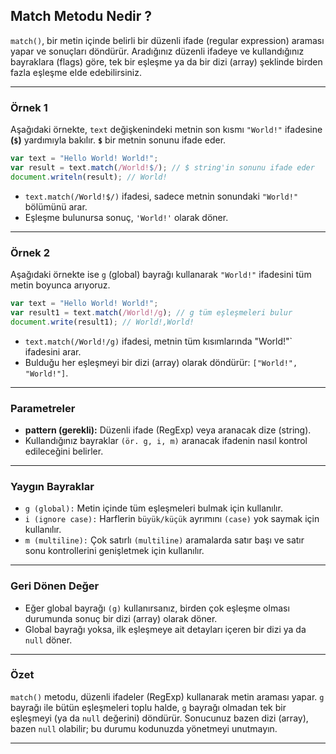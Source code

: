## Match Metodu Nedir ?

`match()`, bir metin içinde belirli bir düzenli ifade (regular expression) araması yapar ve sonuçları döndürür. Aradığınız düzenli ifadeye ve kullandığınız bayraklara (flags) göre, tek bir eşleşme ya da bir dizi (array) şeklinde birden fazla eşleşme elde edebilirsiniz.

---

### Örnek 1
Aşağıdaki örnekte, `text` değişkenindeki metnin son kısmı `"World!"` ifadesine **(`$`)** yardımıyla bakılır. **`$`** bir metnin sonunu ifade eder.

```javascript
var text = "Hello World! World!";
var result = text.match(/World!$/); // $ string'in sonunu ifade eder
document.writeln(result); // World!
```

- `text.match(/World!$/)` ifadesi, sadece metnin sonundaki `"World!"` bölümünü arar.
- Eşleşme bulunursa sonuç, `'World!'` olarak döner.

---

### Örnek 2

Aşağıdaki örnekte ise `g` (global) bayrağı kullanarak `"World!"` ifadesini tüm metin boyunca arıyoruz.

```javascript
var text = "Hello World! World!";
var result1 = text.match(/World!/g); // g tüm eşleşmeleri bulur
document.write(result1); // World!,World!
```

- `text.match(/World!/g)` ifadesi, metnin tüm kısımlarında "World!"` ifadesini arar.
- Bulduğu her eşleşmeyi bir dizi (array) olarak döndürür: `["World!", "World!"]`.

---

### Parametreler

- **pattern (gerekli):** Düzenli ifade (RegExp) veya aranacak dize (string).
- Kullandığınız bayraklar `(ör. g, i, m)` aranacak ifadenin nasıl kontrol edileceğini belirler.

---

### Yaygın Bayraklar
- `g (global):` Metin içinde tüm eşleşmeleri bulmak için kullanılır.
- `i (ignore case):` Harflerin `büyük/küçük` ayrımını `(case)` yok saymak için kullanılır.
- `m (multiline):` Çok satırlı `(multiline)` aramalarda satır başı ve satır sonu kontrollerini genişletmek için kullanılır.

---

### Geri Dönen Değer
- Eğer global bayrağı `(g)` kullanırsanız, birden çok eşleşme olması durumunda sonuç bir dizi (array) olarak döner.
- Global bayrağı yoksa, ilk eşleşmeye ait detayları içeren bir dizi ya da `null` döner.

---

### Özet

`match()` metodu, düzenli ifadeler (RegExp) kullanarak metin araması yapar. `g` bayrağı ile bütün eşleşmeleri toplu halde, `g` bayrağı olmadan tek bir eşleşmeyi (ya da `null` değerini) döndürür. Sonucunuz bazen dizi (array), bazen `null` olabilir; bu durumu kodunuzda yönetmeyi unutmayın.

---